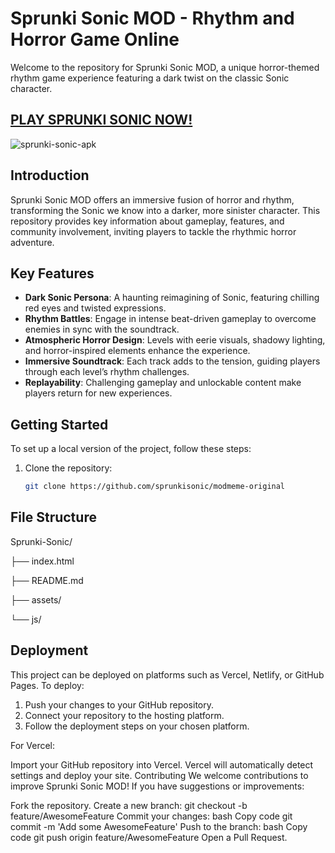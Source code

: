 # Sprunki Sonic MOD - Rhythm and Horror Game Online

Welcome to the repository for Sprunki Sonic MOD, a unique horror-themed rhythm game experience featuring a dark twist on the classic Sonic character.

## [PLAY SPRUNKI SONIC NOW!](https://modmeme.com/sprunki-sonic/)

![sprunki-sonic-apk](https://github.com/user-attachments/assets/4f3b70d2-fe6c-4c0e-bc4f-f59bd3e9f612)

## Introduction

Sprunki Sonic MOD offers an immersive fusion of horror and rhythm, transforming the Sonic we know into a darker, more sinister character. This repository provides key information about gameplay, features, and community involvement, inviting players to tackle the rhythmic horror adventure.

## Key Features

- **Dark Sonic Persona**: A haunting reimagining of Sonic, featuring chilling red eyes and twisted expressions.
- **Rhythm Battles**: Engage in intense beat-driven gameplay to overcome enemies in sync with the soundtrack.
- **Atmospheric Horror Design**: Levels with eerie visuals, shadowy lighting, and horror-inspired elements enhance the experience.
- **Immersive Soundtrack**: Each track adds to the tension, guiding players through each level’s rhythm challenges.
- **Replayability**: Challenging gameplay and unlockable content make players return for new experiences.

## Getting Started

To set up a local version of the project, follow these steps:

1. Clone the repository:
   ```bash
   git clone https://github.com/sprunkisonic/modmeme-original

## File Structure

Sprunki-Sonic/

├── index.html

├── README.md

├── assets/

└── js/

## Deployment

This project can be deployed on platforms such as Vercel, Netlify, or GitHub Pages. To deploy:

1. Push your changes to your GitHub repository.
2. Connect your repository to the hosting platform.
3. Follow the deployment steps on your chosen platform.

For Vercel:

Import your GitHub repository into Vercel.
Vercel will automatically detect settings and deploy your site.
Contributing
We welcome contributions to improve Sprunki Sonic MOD! If you have suggestions or improvements:

Fork the repository.
Create a new branch:
git checkout -b feature/AwesomeFeature
Commit your changes:
bash
Copy code
git commit -m 'Add some AwesomeFeature'
Push to the branch:
bash
Copy code
git push origin feature/AwesomeFeature
Open a Pull Request.
